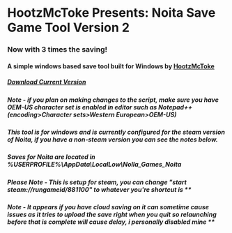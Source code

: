# HootzMcToke Presents: Noita Save Game Tool Version 2

### Now with 3 times the saving!

#### A simple windows based save tool built for Windows by [HootzMcToke](https://steamcommunity.com/id/HootzMcToke)

##### [Download Current Version](https://github.com/HootzMcToke/NoitaSaveTool/releases)

##### *Note - if you plan on making changes to the script, make sure you have OEM-US character set is enabled in editor such as Notepad++(encoding>Character sets>Western European>OEM-US)*

##### This tool is for windows and is currently configured for the steam version of Noita, if you have a non-steam version you can see the notes below.

##### Saves for Noita are located in %USERPROFILE%\AppData\LocalLow\Nolla_Games_Noita

##### Please Note - This is setup for steam, you can change "start steam://rungameid/881100" to whatever you're shortcut is ** 

##### Note - It appears if you have cloud saving on it can sometime cause issues as it tries to upload the save right when you quit so relaunching before that is complete will cause delay, i personally disabled mine **
